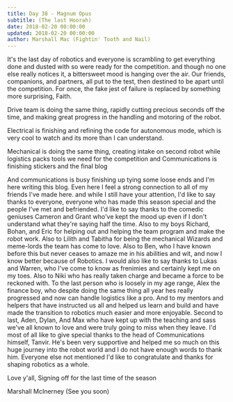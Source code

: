 ```yaml
---
title: Day 38 - Magnum Opus
subtitle: (The last Hoorah)
date: 2018-02-20 00:00:00
updated: 2018-02-20 00:00:00
author: Marshall Mac (Fightin' Tooth and Nail)
---
```


It's the last day of robotics and everyone is scrambling to get everything done and dusted with so were ready for the competition. and though no one else really notices it, a bittersweet mood is hanging over the air. Our friends, companions, and partners, all put to the test, then destined to be apart until the competition. For once, the fake jest of failure is replaced by something more surprising, Faith.

Drive team is doing the same thing, rapidly cutting precious seconds off the time, and making great progress in the handling  and motoring of the robot.



Electrical is finishing and refining the code for autonomous mode, which is very cool to watch and its more than I can understand.



Mechanical is doing the same thing, creating intake on second robot while logistics packs tools we need for the competition and Communications is finishing stickers and the final blog



And communications is busy finishing up tying some loose ends and I'm here writing this blog. Even here I feel a strong connection to all of my friends I've made here. and while I still have your attention, I'd like to say thanks to everyone, everyone who has made this season special and the people I've met and befriended. I'd like to say thanks to the comedic geniuses Cameron and Grant who've kept the mood up even if I don't understand what they're saying half the time. Also to my boys Richard, Bohan, and Eric for helping out and helping the team program and make the robot work. Also to Lilith and Tabitha for being the mechanical Wizards and meme-lords the team has come to love. Also to Ben, who I have known before this but never ceases to amaze me in his abilities and wit, and now I know better because of Robotics. I would also like to say thanks to Lukas and Warren, who I've come to know as frenimies and certainly kept me on my toes. Also to Niki who has really taken charge and became a force to be reckoned with. To the last person who is loosely in my age range, Alex the finance boy, who despite doing the same thing all year hes really progressed and now can handle logistics like a pro. And to my mentors and helpers that have instructed us all and helped us learn and build and have made the transition to robotics much easier and more enjoyable. Second to last, Aden, Dylan, And Max who have kept up with the teaching and sass we've all known to love and were truly going to miss when they leave. I'd most of all like to give special thanks to the head of Communications himself, Tanvir. He's been very supportive and helped me so much on this huge journey into the robot world and I do not have enough words to thank him. Everyone else not mentioned I'd like to congratulate and thanks for shaping robotics as a whole.

Love y'all, Signing off for the last time of the season

Marshall McInerney
(See you soon)
